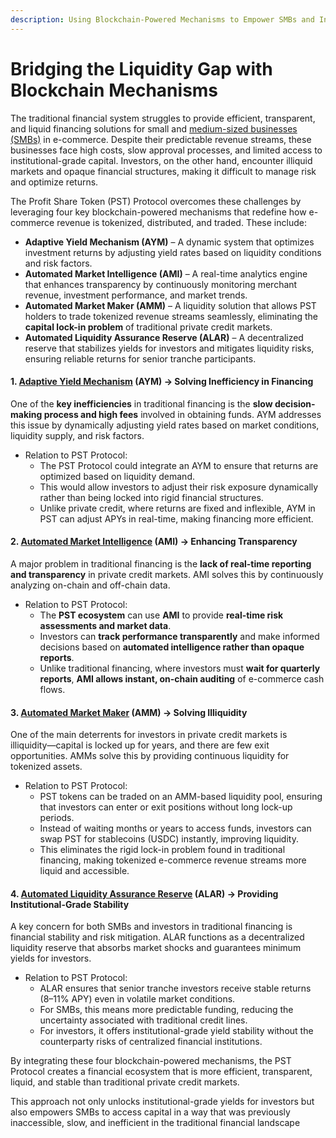 ```yaml
---
description: Using Blockchain-Powered Mechanisms to Empower SMBs and Investors
---
```


# Bridging the Liquidity Gap with Blockchain Mechanisms

The traditional financial system struggles to provide efficient, transparent, and liquid financing solutions for small and [medium-sized businesses (SMBs)](<../../README (2).md#medium-sized-businesses-smbs>) in e-commerce. Despite their predictable revenue streams, these businesses face high costs, slow approval processes, and limited access to institutional-grade capital. Investors, on the other hand, encounter illiquid markets and opaque financial structures, making it difficult to manage risk and optimize returns.

The Profit Share Token (PST) Protocol overcomes these challenges by leveraging four key blockchain-powered mechanisms that redefine how e-commerce revenue is tokenized, distributed, and traded. These include:

* **Adaptive Yield Mechanism (AYM)** – A dynamic system that optimizes investment returns by adjusting yield rates based on liquidity conditions and risk factors.
* **Automated Market Intelligence (AMI)** – A real-time analytics engine that enhances transparency by continuously monitoring merchant revenue, investment performance, and market trends.
* **Automated Market Maker (AMM)** – A liquidity solution that allows PST holders to trade tokenized revenue streams seamlessly, eliminating the **capital lock-in problem** of traditional private credit markets.
* **Automated Liquidity Assurance Reserve (ALAR)** – A decentralized reserve that stabilizes yields for investors and mitigates liquidity risks, ensuring reliable returns for senior tranche participants.

#### **1.** [**Adaptive Yield Mechanism**](<../../README (2).md#adaptive-yield-mechanism-aym>) **(AYM) → Solving Inefficiency in Financing**

One of the **key inefficiencies** in traditional financing is the **slow decision-making process and high fees** involved in obtaining funds. AYM addresses this issue by dynamically adjusting yield rates based on market conditions, liquidity supply, and risk factors.

* Relation to PST Protocol:
  * The PST Protocol could integrate an AYM to ensure that returns are optimized based on liquidity demand.
  * This would allow investors to adjust their risk exposure dynamically rather than being locked into rigid financial structures.
  * Unlike private credit, where returns are fixed and inflexible, AYM in PST can adjust APYs in real-time, making financing more efficient.

#### **2.** [**Automated Market Intelligence**](<../../README (2).md#automated-market-intelligence-ami>) **(AMI) → Enhancing Transparency**

A major problem in traditional financing is the **lack of real-time reporting and transparency** in private credit markets. AMI solves this by continuously analyzing on-chain and off-chain data.&#x20;

* Relation to PST Protocol:
  * The **PST ecosystem** can use **AMI** to provide **real-time risk assessments and market data**.
  * Investors can **track performance transparently** and make informed decisions based on **automated intelligence rather than opaque reports**.
  * Unlike traditional financing, where investors must **wait for quarterly reports**, **AMI allows instant, on-chain auditing** of e-commerce cash flows.

#### **3.** [**Automated Market Maker**](<../../README (2).md#automated-market-intelligence-ami>) **(AMM) → Solving Illiquidity**

One of the main deterrents for investors in private credit markets is illiquidity—capital is locked up for years, and there are few exit opportunities. AMMs solve this by providing continuous liquidity for tokenized assets.

* Relation to PST Protocol:
  * PST tokens can be traded on an AMM-based liquidity pool, ensuring that investors can enter or exit positions without long lock-up periods.
  * Instead of waiting months or years to access funds, investors can swap PST for stablecoins (USDC) instantly, improving liquidity.
  * This eliminates the rigid lock-in problem found in traditional financing, making tokenized e-commerce revenue streams more liquid and accessible.

#### **4.** [**Automated Liquidity Assurance Reserve**](<../../README (2).md#automated-liquidity-assurance-reserve-alar>) **(ALAR) → Providing Institutional-Grade Stability**

A key concern for both SMBs and investors in traditional financing is financial stability and risk mitigation. ALAR functions as a decentralized liquidity reserve that absorbs market shocks and guarantees minimum yields for investors.

* Relation to PST Protocol:
  * ALAR ensures that senior tranche investors receive stable returns (8–11% APY) even in volatile market conditions.
  * For SMBs, this means more predictable funding, reducing the uncertainty associated with traditional credit lines.
  * For investors, it offers institutional-grade yield stability without the counterparty risks of centralized financial institutions.

By integrating these four blockchain-powered mechanisms, the PST Protocol creates a financial ecosystem that is more efficient, transparent, liquid, and stable than traditional private credit markets.

This approach not only unlocks institutional-grade yields for investors but also empowers SMBs to access capital in a way that was previously inaccessible, slow, and inefficient in the traditional financial landscape
